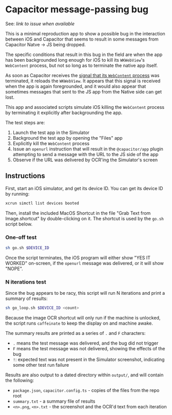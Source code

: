 # Capacitor message-passing bug

See: _link to issue when available_

This is a minimal reproduction app to show a possible bug in the interaction between iOS and Capacitor that seems to result in some messages from Capacitor Natve -> JS being dropped.

The specific conditions that result in this bug in the field are when the app has been backgrounded long enough for iOS to kill its `WKWebView`'s `WebContent` process, but not so long as to terminate the native app itself.

As soon as Capacitor receives the [signal that its `WebContent` process](<https://developer.apple.com/documentation/webkit/wknavigationdelegate/webviewwebcontentprocessdidterminate(_:)>) was terminated, it reloads the `WKWebView`. It appears that this signal is received when the app is again foregrounded, and it would also appear that sometimes messages that sent to the JS app from the Native side can get lost.

This app and associated scripts simulate iOS killing the `WebContent` process by terminating it explicitly after backgrounding the app.

The test steps are:

1. Launch the test app in the Simulator
2. Background the test app by opening the "Files" app
3. Explicitly kill the `WebContent` process
4. Issue an `openurl` instruction that will result in the `@capacitor/app` plugin attempting to send a message with the URL to the JS side of the app
5. Observe if the URL was delivered by OCR'ing the Simulator's screen

## Instructions

First, start an iOS simulator, and get its device ID. You can get its device ID by running:

```sh
xcrun simctl list devices booted
```

Then, install the included MacOS Shortcut in the file "Grab Text from Image.shortcut" by double-clicking on it. The shortcut is used by the `go.sh` script below.

### One-off test

```sh
sh go.sh $DEVICE_ID
```

Once the script terminates, the iOS program will either show "YES IT WORKED" on-screen, if the `openurl` message was delivered, or it will show "NOPE".

### N iterations test

Since the bug appears to be racy, this script will run N iterations and print a summary of results:

```sh
sh go_loop.sh $DEVICE_ID <count>
```

Because the image OCR shortcut will only run if the machine is unlocked, the script runs `caffeinate` to keep the display on and machine awake.

The summary results are printed as a series of `.` and `F` characters:

- `.` means the test message was delivered, and the bug did not trigger
- `F` means the test message was not delivered, showing the effects of the bug
- `!`: expected text was not present in the Simulator screenshot, indicating some other test run failure

Results are also output to a dated directory within `output/`, and will contain the following:

- `package.json`, `capacitor.config.ts` - copies of the files from the repo root
- `summary.txt` - a summary file of results
- `<n>.png`, `<n>.txt` - the screenshot and the OCR'd text from each iteration
